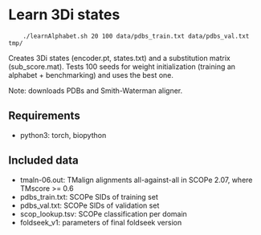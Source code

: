 
# Learn 3Di states

```
    ./learnAlphabet.sh 20 100 data/pdbs_train.txt data/pdbs_val.txt tmp/

```

Creates 3Di states (encoder.pt, states.txt) and a substitution matrix (sub_score.mat).
Tests 100 seeds for weight initialization (training an alphabet + benchmarking) and uses the best one.

Note: downloads PDBs and Smith-Waterman aligner.

## Requirements
- python3: torch, biopython

## Included data
- tmaln-06.out: TMalign alignments all-against-all in SCOPe 2.07, where TMscore >= 0.6
- pdbs_train.txt: SCOPe SIDs of training set
- pdbs_val.txt: SCOPe SIDs of validation set
- scop_lookup.tsv: SCOPe classification per domain
- foldseek_v1: parameters of final foldseek version

